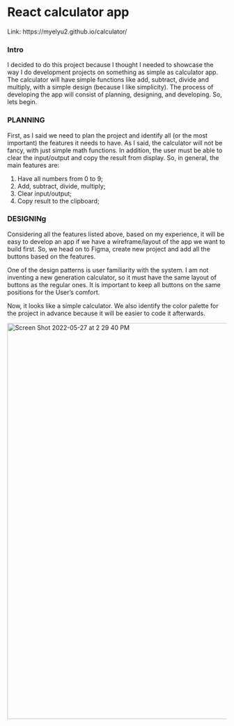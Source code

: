 <h1>React calculator app</h1>
Link: https://myelyu2.github.io/calculator/

<h3>Intro</h3> I decided to do this project because I thought I needed to showcase the way I do development projects on something as simple as calculator app. The calculator will have simple functions like add, subtract, divide and multiply, with a simple design (because I like simplicity). The process of developing the app will consist of planning, designing, and developing. So, lets begin. </br>

<h3>PLANNING</h3>
First, as I said we need to plan the project and identify all (or the most important) the features it needs to have. As I said, the calculator will not be fancy, with just simple math functions. In addition, the user must be able to clear the input/output and copy the result from display. So, in general, the main features are:</br>

1. Have all numbers from 0 to 9;</br>
2. Add, subtract, divide, multiply;</br>
3. Clear input/output;</br>
4. Copy result to the clipboard;</br>

<h3>DESIGNINg</h3>
Considering all the features listed above, based on my experience, it will be easy to develop an app if we have a wireframe/layout of the app we want to build first. So, we head on to Figma, create new project and add all the buttons based on the features.</br>

One of the design patterns is user familiarity with the system. I am not inventing a new generation calculator, so it must have the same layout of buttons as the regular ones. It is important to keep all buttons on the same positions for the User’s comfort.</br>

Now, it looks like a simple calculator. We also identify the color palette for the project in advance because it will be easier to code it afterwards.</br>

<img width="907" alt="Screen Shot 2022-05-27 at 2 29 40 PM" src="https://user-images.githubusercontent.com/89800281/170779151-3487101a-4743-4cbe-ba02-4bca5722be56.png">
